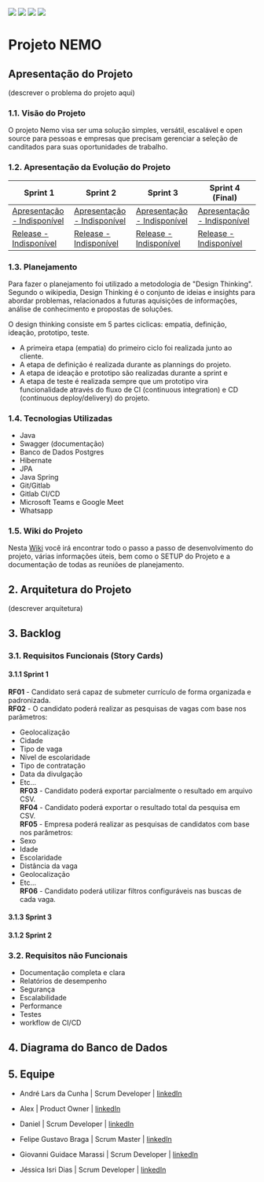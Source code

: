 <img src="https://img.shields.io/badge/licence-MIT-blue"> <img src="https://img.shields.io/badge/language-java-orange"> <img src="https://img.shields.io/badge/REST-API-green"> <img src="https://img.shields.io/badge/FATEC-BancoDados-success">


# Projeto NEMO

## Apresentação do Projeto

(descrever o problema do projeto aqui)

### 1.1. Visão do Projeto

O projeto Nemo visa ser uma solução simples, versátil, escalável e open source para pessoas e empresas que precisam gerenciar a seleção de canditados para suas oportunidades de trabalho.

### 1.2. Apresentação da Evolução do Projeto
Sprint 1  | Sprint 2 | Sprint 3 | Sprint 4 (Final)  
--------- |--------- |--------- |--------- |
[Apresentação - Indisponível]() |[Apresentação - Indisponível]() |[Apresentação - Indisponível]() |[Apresentação - Indisponível]() |
[Release - Indisponível]() |[Release - Indisponível]() |[Release - Indisponível]() |[Release - Indisponível]() |

### 1.3. Planejamento

Para fazer o planejamento foi utilizado a metodologia de "Design Thinking". Segundo o wikipedia, Design Thinking é o conjunto de ideias e insights para abordar problemas, relacionados a futuras aquisições de informações, análise de conhecimento e propostas de soluções.

O design thinking consiste em 5 partes ciclicas: empatia, definição, ideação, prototipo, teste.

- A primeira etapa (empatia) do primeiro ciclo foi realizada junto ao cliente.
- A etapa de definição é realizada durante as plannings do projeto.
- A etapa de ideação e prototipo são realizadas durante a sprint e 
- A etapa de teste é realizada sempre que um prototipo vira funcionalidade através do fluxo de CI (continuous integration) e CD (continuous deploy/delivery) do projeto.


### 1.4. Tecnologias Utilizadas

- Java
- Swagger (documentação)
- Banco de Dados Postgres
- Hibernate
- JPA
- Java Spring
- Git/Gitlab
- Gitlab CI/CD
- Microsoft Teams e Google Meet
- Whatsapp

### 1.5. Wiki do Projeto
Nesta [Wiki](https://gitlab.com/felipemessibraga/pi-1sem-2021/-/wikis/home) você irá encontrar todo o passo a passo de desenvolvimento do projeto, várias informações úteis, bem como o SETUP do Projeto e a documentação de todas as reuniões de planejamento.

## 2. Arquitetura do Projeto

(descrever arquitetura)

## 3. Backlog

### 3.1. Requisitos Funcionais (Story Cards)


#### 3.1.1 Sprint 1
<strong>RF01</strong> - Candidato será capaz de submeter currículo de forma organizada e padronizada.<br>
<strong>RF02</strong> - O candidato poderá realizar as pesquisas de vagas com base nos parâmetros:
- Geolocalização
- Cidade
- Tipo de vaga
- Nível de escolaridade
- Tipo de contratação
- Data da divulgação
- Etc...<br>
<strong>RF03</strong> - Candidato poderá exportar parcialmente o resultado em arquivo CSV.<br>
<strong>RF04</strong> - Candidato poderá exportar o resultado total da pesquisa em CSV.<br>
<strong>RF05</strong> - Empresa poderá realizar as pesquisas de candidatos com base nos parâmetros:
- Sexo
- Idade
- Escolaridade
- Distância da vaga
- Geolocalização
- Etc...<br>
<strong>RF06</strong> - Candidato poderá utilizar filtros configuráveis nas buscas de cada vaga.<br>

#### 3.1.3 Sprint 3
#### 3.1.2 Sprint 2


### 3.2. Requisitos não Funcionais

- Documentação completa e clara
- Relatórios de desempenho
- Segurança
- Escalabilidade
- Performance
- Testes
- workflow de CI/CD

## 4. Diagrama do Banco de Dados

## 5. Equipe

* André Lars da Cunha | Scrum Developer | [linkedIn](https://www.linkedin.com/in/andre-lars-da-cunha/)

* Alex | Product Owner | [linkedIn]()

* Daniel | Scrum Developer | [linkedIn]()

* Felipe Gustavo Braga | Scrum Master | [linkedIn](https://www.linkedin.com/in/felipegbraga/)

* Giovanni Guidace Marassi | Scrum Developer  | [linkedIn](https://www.linkedin.com/in/giovanni-guidace-61982812a/)

* Jéssica Isri Dias | Scrum Developer | [linkedIn](https://www.linkedin.com/in/jessica-dias1/)

